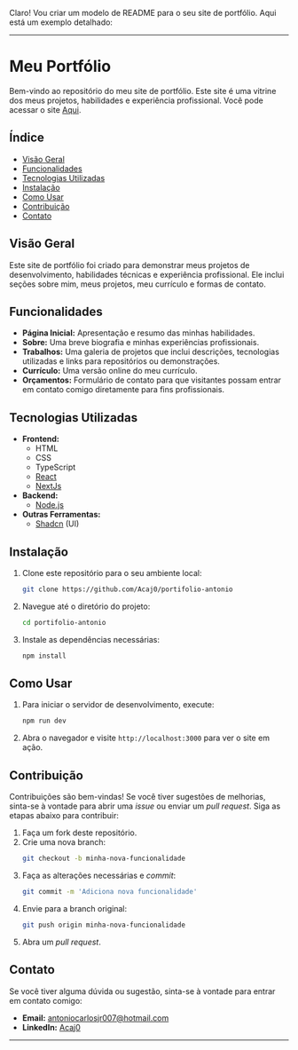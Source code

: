 Claro! Vou criar um modelo de README para o seu site de portfólio. Aqui está um exemplo detalhado:

---

# Meu Portfólio

Bem-vindo ao repositório do meu site de portfólio. Este site é uma vitrine dos meus projetos, habilidades e experiência profissional. Você pode acessar o site [Aqui](https://portifolio-antonio.vercel.app).

## Índice

- [Visão Geral](#visão-geral)
- [Funcionalidades](#funcionalidades)
- [Tecnologias Utilizadas](#tecnologias-utilizadas)
- [Instalação](#instalação)
- [Como Usar](#como-usar)
- [Contribuição](#contribuição)
- [Contato](#contato)

## Visão Geral

Este site de portfólio foi criado para demonstrar meus projetos de desenvolvimento, habilidades técnicas e experiência profissional. Ele inclui seções sobre mim, meus projetos, meu currículo e formas de contato.

## Funcionalidades

- **Página Inicial:** Apresentação e resumo das minhas habilidades.
- **Sobre:** Uma breve biografia e minhas experiências profissionais.
- **Trabalhos:** Uma galeria de projetos que inclui descrições, tecnologias utilizadas e links para repositórios ou demonstrações.
- **Currículo:** Uma versão online do meu currículo.
- **Orçamentos:** Formulário de contato para que visitantes possam entrar em contato comigo diretamente para fins profissionais.

## Tecnologias Utilizadas

- **Frontend:**
  - HTML
  - CSS
  - TypeScript
  - [React](https://reactjs.org/) 
  - [NextJs](https://nextjs.org)
- **Backend:**
  - [Node.js](https://nodejs.org/)
- **Outras Ferramentas:**
  - [Shadcn](https://ui.shadcn.com/docs) (UI)

## Instalação

1. Clone este repositório para o seu ambiente local:
   ```bash
   git clone https://github.com/Acaj0/portifolio-antonio
   ```

2. Navegue até o diretório do projeto:
   ```bash
   cd portifolio-antonio
   ```

3. Instale as dependências necessárias:
   ```bash
   npm install
   ```

## Como Usar

1. Para iniciar o servidor de desenvolvimento, execute:
   ```bash
   npm run dev
   ```

2. Abra o navegador e visite `http://localhost:3000` para ver o site em ação.

## Contribuição

Contribuições são bem-vindas! Se você tiver sugestões de melhorias, sinta-se à vontade para abrir uma _issue_ ou enviar um _pull request_. Siga as etapas abaixo para contribuir:

1. Faça um fork deste repositório.
2. Crie uma nova branch:
   ```bash
   git checkout -b minha-nova-funcionalidade
   ```
3. Faça as alterações necessárias e _commit_:
   ```bash
   git commit -m 'Adiciona nova funcionalidade'
   ```
4. Envie para a branch original:
   ```bash
   git push origin minha-nova-funcionalidade
   ```
5. Abra um _pull request_.


## Contato

Se você tiver alguma dúvida ou sugestão, sinta-se à vontade para entrar em contato comigo:

- **Email:** antoniocarlosjr007@hotmail.com
- **LinkedIn:** [Acaj0]([https://linkedin.com/in/seuusuario](https://www.linkedin.com/in/acaj0/))

---
